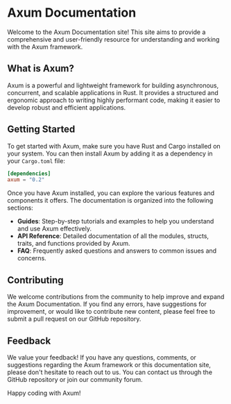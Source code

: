 # Axum Documentation

Welcome to the Axum Documentation site! This site aims to provide a comprehensive and user-friendly resource for understanding and working with the Axum framework.

## What is Axum?

Axum is a powerful and lightweight framework for building asynchronous, concurrent, and scalable applications in Rust. It provides a structured and ergonomic approach to writing highly performant code, making it easier to develop robust and efficient applications.

## Getting Started

To get started with Axum, make sure you have Rust and Cargo installed on your system. You can then install Axum by adding it as a dependency in your `Cargo.toml` file:

```toml
[dependencies]
axum = "0.2"
```

Once you have Axum installed, you can explore the various features and components it offers. The documentation is organized into the following sections:

- **Guides**: Step-by-step tutorials and examples to help you understand and use Axum effectively.
- **API Reference**: Detailed documentation of all the modules, structs, traits, and functions provided by Axum.
- **FAQ**: Frequently asked questions and answers to common issues and concerns.

## Contributing

We welcome contributions from the community to help improve and expand the Axum Documentation. If you find any errors, have suggestions for improvement, or would like to contribute new content, please feel free to submit a pull request on our GitHub repository.

## Feedback

We value your feedback! If you have any questions, comments, or suggestions regarding the Axum framework or this documentation site, please don't hesitate to reach out to us. You can contact us through the GitHub repository or join our community forum.

Happy coding with Axum!
